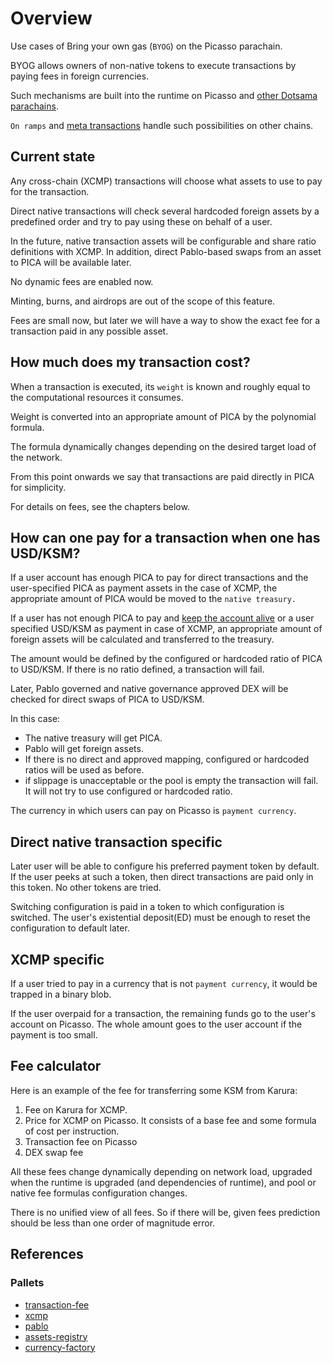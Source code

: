 # Overview

Use cases of Bring your own gas (`BYOG`) on the Picasso parachain.

BYOG allows owners of non-native tokens to execute transactions by paying fees in foreign currencies.

Such mechanisms are built into the runtime on Picasso and [other Dotsama parachains](https://wiki.acala.network/learn/flexible-fees). 

`On ramps` and [meta transactions](https://docs.polygon.technology/docs/category/meta-transactions) handle such possibilities on other chains. 

## Current state

Any cross-chain (XCMP) transactions will choose what assets to use to pay for the transaction.

Direct native transactions will check several hardcoded foreign assets by a predefined order and try to pay using these on behalf of a user.

In the future, native transaction assets will be configurable and share ratio definitions with XCMP. In addition, direct Pablo-based swaps from an asset to PICA will be available later.

No dynamic fees are enabled now. 

Minting, burns, and airdrops are out of the scope of this feature.

Fees are small now, but later we will have a way to show the exact fee for a transaction paid in any possible asset.

## How much does my transaction cost?

When a transaction is executed, its `weight` is known and roughly equal to the computational resources it consumes.

Weight is converted into an appropriate amount of PICA by the polynomial formula.

The formula dynamically changes depending on the desired target load of the network.

From this point onwards we say that transactions are paid directly in PICA for simplicity.

For details on fees, see the chapters below.

## How can one pay for a transaction when one has USD/KSM?

If a user account has enough PICA to pay for direct transactions and the user-specified PICA as payment assets in the case of XCMP, 
the appropriate amount of PICA would be moved to the `native treasury.`

If a user has not enough PICA to pay and [keep the account alive](../rfcs/0002-rent-deposit.md) or a user specified USD/KSM as payment in case of XCMP, 
an appropriate amount of foreign assets will be calculated and transferred to the treasury. 

The amount would be defined by the configured or hardcoded ratio of PICA to USD/KSM. 
If there is no ratio defined, a transaction will fail.

Later, Pablo governed and native governance approved DEX will be checked for direct swaps of PICA to USD/KSM.

In this case:
- The native treasury will get PICA. 
- Pablo will get foreign assets.
- If there is no direct and approved mapping, configured or hardcoded ratios will be used as before.
- if slippage is unacceptable or the pool is empty the transaction will fail. It will not try to use configured or hardcoded ratio.

The currency in which users can pay on Picasso is `payment currency`.

## Direct native transaction specific

Later user will be able to configure his preferred payment token by default. If the user peeks at such a token, then direct transactions are paid only in this token. No other tokens are tried. 

Switching configuration is paid in a token to which configuration is switched. The user's existential deposit(ED) must be enough to reset the configuration to default later.


## XCMP specific 

If a user tried to pay in a currency that is not `payment currency`, it would be trapped in a binary blob.

If the user overpaid for a transaction, the remaining funds go to the user's account on Picasso. The whole amount goes to the user account if the payment is too small.


## Fee calculator

Here is an example of the fee for transferring some KSM from Karura:

1. Fee on Karura for XCMP.
2. Price for XCMP on Picasso. It consists of a base fee and some formula of cost per instruction.
3. Transaction fee on Picasso
4. DEX swap fee

All these fees change dynamically depending on network load, upgraded when the runtime is upgraded (and dependencies of runtime), and pool or native fee formulas configuration changes. 

There is no unified view of all fees. So if there will be, given fees prediction should be less than one order of magnitude error.

## References

### Pallets

- [transaction-fee](../frame/transaction-fee)
- [xcmp](https://github.com/open-web3-stack/open-runtime-module-library/tree/master/xtokens)
- [pablo](../frame/pablo)
- [assets-registry](../frame/assets-registry)
- [currency-factory](../frame/currency-factory)
